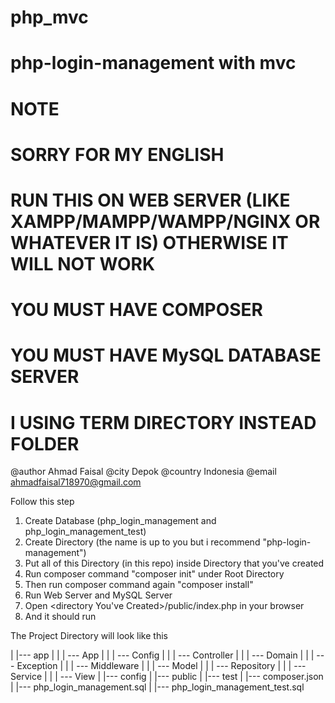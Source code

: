 # php_mvc
# php-login-management with mvc

# NOTE
# SORRY FOR MY ENGLISH
# RUN THIS ON WEB SERVER (LIKE XAMPP/MAMPP/WAMPP/NGINX OR WHATEVER IT IS) OTHERWISE IT WILL NOT WORK
# YOU MUST HAVE COMPOSER
# YOU MUST HAVE MySQL DATABASE SERVER
# I USING TERM DIRECTORY INSTEAD FOLDER

@author Ahmad Faisal
@city Depok
@country Indonesia
@email ahmadfaisal718970@gmail.com

Follow this step

1. Create Database (php_login_management and php_login_management_test)
2. Create Directory (the name is up to you but i recommend "php-login-management")
3. Put all of this Directory (in this repo) inside Directory that you've created
4. Run composer command "composer init" under Root Directory
5. Then run composer command again "composer install"
6. Run Web Server and MySQL Server
7. Open <directory You've Created>/public/index.php in your browser
8. And it should run

The Project Directory will look like this

<Directory that you created>
|
|--- app
|    |
|    --- App
|    |
|    --- Config
|    |
|    --- Controller
|    |
|    --- Domain
|    |
|    --- Exception
|    |
|    --- Middleware
|    |
|    --- Model
|    |
|    --- Repository
|    |
|    --- Service
|    |
|    --- View
|
|--- config
|
|--- public
|
|--- test
|
|--- composer.json
|
|--- php_login_management.sql
|
|--- php_login_management_test.sql
